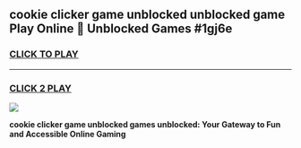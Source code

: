 
## cookie clicker game unblocked unblocked game Play Online 👋 Unblocked Games #1gj6e
<h3>
<a href="https://premium.freeplayer.one?title=cookie_clicker_game_unblocked&ref=21F">CLICK TO PLAY</a></h3>
<hr>

<h3>
<a href="https://premium.freeplayer.one?title=cookie_clicker_game_unblocked&ref=21F">CLICK 2 PLAY</a>
  
</h3>

<a href="https://premium.freeplayer.one?title=cookie_clicker_game_unblocked&ref=21F/"><img src="https://clearcache.store/games.png"></a>


**cookie clicker game unblocked games unblocked: Your Gateway to Fun and Accessible Online Gaming**
